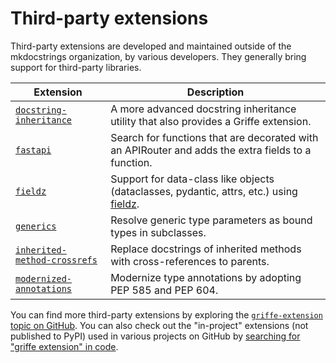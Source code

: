 # Third-party extensions

Third-party extensions are developed and maintained outside of the mkdocstrings organization, by various developers. They generally bring support for third-party libraries.

| Extension                                                   | Description                                                                                                                   |
| ----------------------------------------------------------- | ----------------------------------------------------------------------------------------------------------------------------- |
| [`docstring-inheritance`](docstring-inheritance/)           | A more advanced docstring inheritance utility that also provides a Griffe extension.                                          |
| [`fastapi`](https://github.com/fbraem/griffe-fastapi)       | Search for functions that are decorated with an APIRouter and adds the extra fields to a function.                            |
| [`fieldz`](fieldz/)                                         | Support for data-class like objects (dataclasses, pydantic, attrs, etc.) using [fieldz](https://github.com/pyapp-kit/fieldz). |
| [`generics`](generics/)                                     | Resolve generic type parameters as bound types in subclasses.                                                                 |
| [`inherited-method-crossrefs`](inherited-method-crossrefs/) | Replace docstrings of inherited methods with cross-references to parents.                                                     |
| [`modernized-annotations`](modernized-annotations/)         | Modernize type annotations by adopting PEP 585 and PEP 604.                                                                   |

You can find more third-party extensions by exploring the [`griffe-extension` topic on GitHub](https://github.com/topics/griffe-extension). You can also check out the "in-project" extensions (not published to PyPI) used in various projects on GitHub by [searching for "griffe extension" in code](https://github.com/search?q=griffe+Extension+language%3Apython&type=code).
